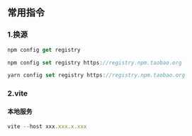 ## 常用指令

### 1.换源
~~~js
npm config get registry

npm config set registry https://registry.npm.taobao.org

yarn config set registry https://registry.npm.taobao.org
~~~
### 2.vite
#### 本地服务
~~~js
vite --host xxx.xxx.x.xxx
~~~

